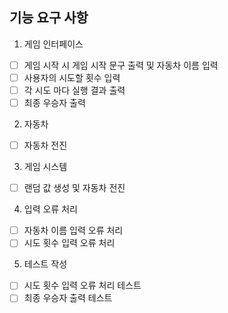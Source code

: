 ## 기능 요구 사항

1. 게임 인터페이스
- [ ] 게임 시작 시 게임 시작 문구 출력 및 자동차 이름 입력
- [ ] 사용자의 시도할 횟수 입력
- [ ] 각 시도 마다 실행 결과 출력
- [ ] 최종 우승자 출력

2. 자동차
- [ ] 자동차 전진

3. 게임 시스템
- [ ] 랜덤 값 생성 및 자동차 전진

4. 입력 오류 처리
- [ ] 자동차 이름 입력 오류 처리
- [ ] 시도 횟수 입력 오류 처리

5. 테스트 작성
- [ ] 시도 횟수 입력 오류 처리 테스트
- [ ] 최종 우승자 출력 테스트